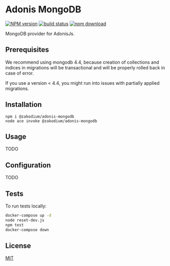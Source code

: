 # Adonis MongoDB

[![NPM version][npm-image]][npm-url]
[![build status][ci-image]][ci-url]
[![npm download][download-image]][download-url]

MongoDB provider for AdonisJs.

## Prerequisites

We recommend using mongodb 4.4, because creation of collections and indices in migrations will be transactional and will be properly rolled back in case of error.

If you use a version < 4.4, you might run into issues with partially applied migrations.

## Installation

```console
npm i @zakodium/adonis-mongodb
node ace invoke @zakodium/adonis-mongodb
```

## Usage

TODO

## Configuration

TODO

## Tests

To run tests locally:

```bash
docker-compose up -d
node reset-dev.js
npm test
docker-compose down
```

## License

[MIT](./LICENSE)

[npm-image]: https://img.shields.io/npm/v/@zakodium/adonis-mongodb.svg
[npm-url]: https://www.npmjs.com/package/@zakodium/adonis-mongodb
[ci-image]: https://github.com/zakodium/adonis-mongodb/workflows/Node.js%20CI/badge.svg?branch=master
[ci-url]: https://github.com/zakodium/adonis-mongodb/actions?query=workflow%3A%22Node.js+CI%22
[download-image]: https://img.shields.io/npm/dm/@zakodium/adonis-mongodb.svg
[download-url]: https://www.npmjs.com/package/@zakodium/adonis-mongodb

